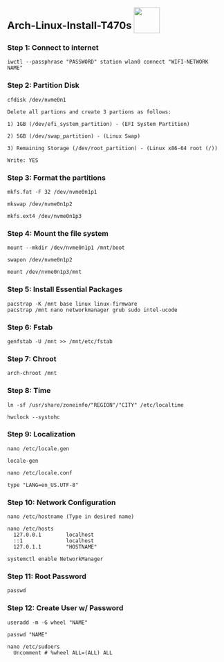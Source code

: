 #  <sup>Arch-Linux-Install-T470s </sup> <img src="https://res.cloudinary.com/practicaldev/image/fetch/s--ndNn_V3d--/c_limit%2Cf_auto%2Cfl_progressive%2Cq_auto%2Cw_800/https://dev-to-uploads.s3.amazonaws.com/i/tuhli2hqgo0h8723vd51.png" width="60">

### Step 1: Connect to internet
```
iwctl --passphrase "PASSWORD" station wlan0 connect "WIFI-NETWORK NAME"
```

### Step 2: Partition Disk
```
cfdisk /dev/nvme0n1

Delete all partions and create 3 partions as follows:

1) 1GB (/dev/efi_system_partition) - (EFI System Partition)

2) 5GB (/dev/swap_partition) - (Linux Swap)

3) Remaining Storage (/dev/root_partition) - (Linux x86-64 root (/))

Write: YES
```

### Step 3: Format the partitions
```
mkfs.fat -F 32 /dev/nvme0n1p1

mkswap /dev/nvme0n1p2

mkfs.ext4 /dev/nvme0n1p3
```

### Step 4: Mount the file system
```
mount --mkdir /dev/nvme0n1p1 /mnt/boot

swapon /dev/nvme0n1p2

mount /dev/nvme0n1p3/mnt
```

### Step 5: Install Essential Packages
```
pacstrap -K /mnt base linux linux-firmware
pacstrap /mnt nano networkmanager grub sudo intel-ucode
```

### Step 6: Fstab
```
genfstab -U /mnt >> /mnt/etc/fstab
```

### Step 7: Chroot
```
arch-chroot /mnt
```

### Step 8: Time
```
ln -sf /usr/share/zoneinfo/"REGION"/"CITY" /etc/localtime

hwclock --systohc
```

### Step 9: Localization
```
nano /etc/locale.gen

locale-gen

nano /etc/locale.conf

type "LANG=en_US.UTF-8"
```

### Step 10: Network Configuration
```
nano /etc/hostname (Type in desired name)

nano /etc/hosts
  127.0.0.1        localhost
  ::1              localhost
  127.0.1.1        "HOSTNAME"

systemctl enable NetworkManager
```

### Step 11: Root Password
```
passwd
```

### Step 12: Create User w/ Password
```
useradd -m -G wheel "NAME"

passwd "NAME"

nano /etc/sudoers
  Uncomment # %wheel ALL=(ALL) ALL
```


